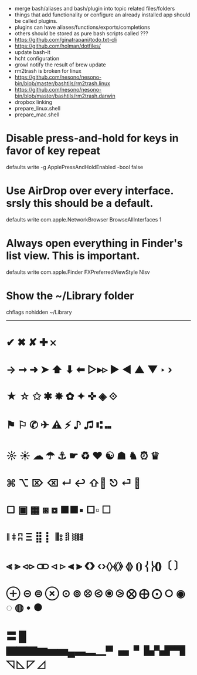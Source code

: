 - merge bash/aliases and bash/plugin into topic related files/folders
- things that add functionality or configure an already installed app should be called plugins.
- plugins can have aliases/functions/exports/completions
- others should be stored as pure bash scripts called ???
- https://github.com/ginatrapani/todo.txt-cli
- https://github.com/holman/dotfiles/
- update bash-it
- hcht configuration
- growl notify the result of brew update
- rm2trash is broken for linux
- https://github.com/nesono/nesono-bin/blob/master/bashtils/rm2trash.linux
- https://github.com/nesono/nesono-bin/blob/master/bashtils/rm2trash.darwin
- dropbox linking
- prepare_linux.shell
- prepare_mac.shell

# Disable press-and-hold for keys in favor of key repeat
defaults write -g ApplePressAndHoldEnabled -bool false

# Use AirDrop over every interface. srsly this should be a default.
defaults write com.apple.NetworkBrowser BrowseAllInterfaces 1

# Always open everything in Finder's list view. This is important.
defaults write com.apple.Finder FXPreferredViewStyle Nlsv

# Show the ~/Library folder
chflags nohidden ~/Library


---------------------------------

# ✔ ✖ ✘ ✚ 𐄂
# → ➞ ➜ ➤ ⬆ ⬇ ⬅  ▷▸▹  ► ◀ ▲ ▼ ‣ ›
# ★ ☆ ✩ ✱ ✸ ✿ ✦ ✜  ◈ ⟐
# ⚑ ⚐ ✆ ✈  ⚠ ⚡ ♪ ♫ ⑆ ⑉
# ☼ ☀ ☁ ☂ ⚓ ☛ ♻ ❤ ☯ ☗ ♞ ⏰ ♛
# ⌘ ⌥  ⌦  ⌫ ↵ ↩ ⇧ ⎋ ⏎ ⎈
# ▢ ▣ ▦ ⧆ ⧇ ■■▪ □▫ ☐
# ǁ ǂ ʭ Ξ ⣿ ⡇ ⦀⦂ ⦙⦚ ⧘⧙⧚⧛
# ⪡ ⪢ ⪦⪧ ⫏⫐ ⊲ ⊳ ⫷ ⫸ ❮❯ ‹›⟨⟩⟪⟫ ⦉⦊ ⦗⦘ ⎨⎬❪❫〔 〕
# ⊕ ⊝ ⊜ ⊗ ⊙ ⊚ ⦼ ⧀ ⦿ ⧁ ⨂ ⨁ ⨀ ○  ◉ ◌ ◍ • ●
# 〓 █  ▇▇▇▆▅▅▄▃▂▁▀▗▖▘▙▚▛▜ ◹ ◺ ◸ ◿











